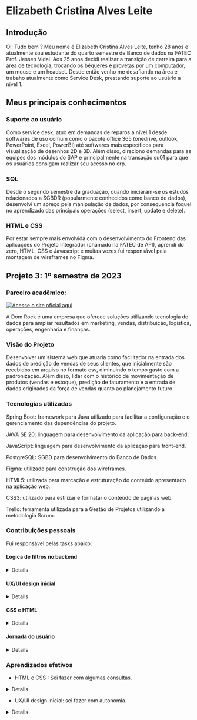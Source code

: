 # Elizabeth Cristina Alves Leite

## Introdução 

Oi! Tudo bem ? Meu nome é Elizabeth Cristina Alves Leite, tenho 28 anos e atualmente sou estudante do quarto semestre de Banco de dados na FATEC Prof. Jessen Vidal. 
Aos 25 anos decidi realizar a transição de carreira para a área de tecnologia, trocando os béqueres e provetas por um computador, um mouse e um headset.
Desde então venho me desafiando na área e trabaho atualmente como Service Desk, prestando suporte ao usuário a nível 1.


## Meus principais conhecimentos 

### Suporte ao usuário

Como service desk, atuo em demandas de reparos a nível 1 desde softwares de uso comum como o pacote office 365 (onedrive, outlook, PowerPoint, Excel, PowerBI) até softwares mais específicos para visualização de desenhos 2D e 3D. Além disso, direciono demandas para as equipes dos módulos do SAP e principalmente na transação su01 para que os usuários consigam realizar seu acesso no erp. 


### SQL 

Desde o segundo semestre da graduação, quando iniciaram-se os estudos relacionados a SGBDR (popularmente conhecidos como banco de dados), desenvolvi um apreço pela manipulação de dados, por consequencia foquei no aprendizado das principais operações (select, insert, update e delete). 


### HTML e CSS

Por estar sempre mais envolvida com o desenvolvimento do Frontend das aplicações do Projeto Integrador (chamado na FATEC de API), aprendi do zero, HTML, CSS e Javascript e muitas vezes fui responsável pela montagem de wireframes no Figma.


## Projeto 3: 1º semestre de 2023


### Parceiro acadêmico:
[![Acesse o site oficial aqui](https://example.com/button-icon.png)](https://example.com)

A Dom Rock é uma empresa que oferece soluções utilizando tecnologia de dados para ampliar resultados em marketing, vendas, distribuição, logística, operações, engenharia e finanças. 


### Visão do Projeto

Desenvolver um sistema web que atuaria como facilitador na entrada dos dados de predição de vendas de seus clientes, que inicialmente são recebidos em arquivo no formato csv, diminuindo o tempo gasto com a padronização. Além disso, lidar com o histórico de movimentação de produtos (vendas e estoque), predição de faturamento e a entrada de dados originados da força de vendas quanto ao planejamento futuro.

### Tecnologias utilizadas

Spring Boot: framework para Java utilizado para facilitar a configuração e o gerenciamento das dependências do projeto.

JAVA SE 20: linguagem para desenvolvimento da aplicação para back-end.

JavaScript: linguagem para desenvolvimento da aplicação para front-end.

PostgreSQL: SGBD para desenvolvimento do Banco de Dados.

Figma: utilizado para construção dos wireframes.

HTML5: utilizada para marcação e estruturação do conteúdo apresentado na aplicação web.

CSS3: utilizado para estilizar e formatar o conteúdo de páginas web.

Trello: ferramenta utilizada para a Gestão de Projetos utilizando a metodologia Scrum.


### Contribuições pessoais

Fui responsável pelas tasks abaixo:

#### Lógica de filtros no backend

<details>
Utilizando a linguagem JAVA, fiquei responsável por desenvolver filtros que permitiam ao administrador selecionar vendedores específicos e produtos específicos para visualizar seu desempenho ao longo do tempo. Houveram problemas com a lógica desses filtros e com o auxílio e trabalho em equipe com os colegas, consegui compreender meus erros para que das próximas vezes pudesse acertar.
</details>

#### UX/UI design inicial

<details>
Utilizando como ferramenta o figma, eu construi os primeiros protótipos "nocode" das telas. 
</details>

#### CSS e HTML

<details>
Inicialmente eu não possuia nenhum conhecimento em HTML e nem CSS, no entanto, logo no início do projeto me foi atribuída a construção das páginas que eu havia criado no figma, as mesmas ainda não possuam a lógica (Javascript) nesse estágio inicial.
</details>

#### Jornada do usuário

<details>
Também utilizando o figma, eu construi a jornada do usuário em formato de fluxograma para que se tornasse mais claro o entendimento dos passos que precisariam ser seguidos para atingir o produto.
</details>

### Aprendizados efetivos

* HTML e CSS : Sei fazer com algumas consultas.

<details>
Neste projeto tive meu primeiro contato com HTML e CSS, pois nunca havia estudado esses recursos antes e pude compreender melhor como funciona uma página web, onde no HTML são inseridos os códigos para criação de tudo que deverá estar estruturado e formatado na página, como os textos e os elementos que a mesma deverá conter (caixa de texto, botões de opção ou caixas de seleção). Já o CSS, é a estilização da página, ou seja, nele que são inseridas as marcações de espaço (normalmente em pixels ou em porcentagem) dos elementos da página.
</details>

* UX/UI design inicial: sei fazer com autonomia.

<details>
Assim como no projeto do primeiro semestre, eu desenvolvi os primeiros protótipos das telas utilizando o Figma que é uma poderosa ferramenta de design de interface do usuário (UI) e experiência do usuário (UX) baseada na nuvem. Ele é usado para criar protótipos, designs de aplicativos, sites e outras interfaces de usuário, uma das características mais distintivas do Figma é sua capacidade de permitir que várias pessoas colaborem simultaneamente em um projeto (por conta da tecnologia em nuvem). Isso também atua como facilitador, já que não há necessidade de instalação de software e toda a equipe consegue trabalhar na ferramenta online e ao mesmo tempo. O Figma ainda oferece controles de permissão granulares, permitindo que os proprietários do projeto controlem quem pode visualizar, editar ou comentar em um projeto.
</details>



